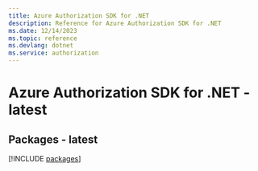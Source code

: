 ```yaml
---
title: Azure Authorization SDK for .NET
description: Reference for Azure Authorization SDK for .NET
ms.date: 12/14/2023
ms.topic: reference
ms.devlang: dotnet
ms.service: authorization
---
```

# Azure Authorization SDK for .NET - latest
## Packages - latest
[!INCLUDE [packages](authorization-index.md)]